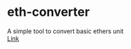 # eth-converter
A simple tool to convert basic ethers unit <br>
[Link](https://eth-converter-4cbz.vercel.app/)
